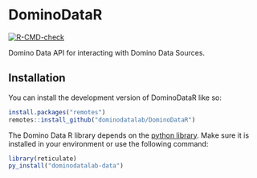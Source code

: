 # DominoDataR

<!-- badges: start -->
[![R-CMD-check](https://github.com/dominodatalab/DominoDataR/actions/workflows/R-CMD-check.yaml/badge.svg)](https://github.com/dominodatalab/DominoDataR/actions/workflows/R-CMD-check.yaml)
<!-- badges: end -->

Domino Data API for interacting with Domino Data Sources.

## Installation

You can install the development version of DominoDataR like so:

``` r
install.packages("remotes")
remotes::install_github("dominodatalab/DominoDataR")
```

The Domino Data R library depends on the [python
library](https://pypi.org/project/dominodatalab-data/). Make sure it is
installed in your environment or use the following command:

``` r
library(reticulate)
py_install("dominodatalab-data")
```
